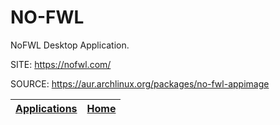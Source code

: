 # NO-FWL

 NoFWL Desktop Application.

 SITE: https://nofwl.com/

 SOURCE: https://aur.archlinux.org/packages/no-fwl-appimage

 | [Applications](https://portable-linux-apps.github.io/apps.html) | [Home](https://portable-linux-apps.github.io)
 | --- | --- |
